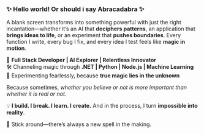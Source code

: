 ### ✨ Hello world! Or should i say Abracadabra ✨   

A blank screen transforms into something powerful with just the right incantation—whether it’s an AI that **deciphers patterns**, an application that **brings ideas to life**, or an experiment that **pushes boundaries**. Every function I write, every bug I fix, and every idea I test feels like **magic in motion**.  

🚀 **Full Stack Developer | AI Explorer | Relentless Innovator**  
🛠️ Channeling magic through **.NET | Python | Node.js | Machine Learning**  
🧪 Experimenting fearlessly, because **true magic lies in the unknown**  

Because sometimes, *whether you believe or not is more important than whether it is real or not.*  

💡 **I build. I break. I learn. I create.** And in the process, I turn **impossible into reality**.  

👀 Stick around—there’s always a new spell in the making.  
